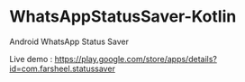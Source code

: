 # WhatsAppStatusSaver-Kotlin
Android WhatsApp Status Saver


Live demo : https://play.google.com/store/apps/details?id=com.farsheel.statussaver
